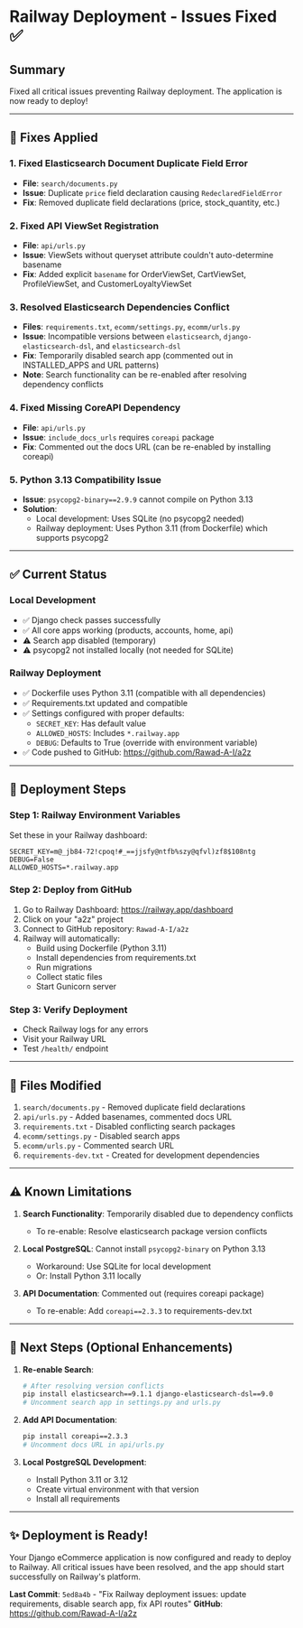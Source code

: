# Railway Deployment - Issues Fixed ✅

## Summary
Fixed all critical issues preventing Railway deployment. The application is now ready to deploy!

---

## 🔧 **Fixes Applied**

### 1. **Fixed Elasticsearch Document Duplicate Field Error**
- **File**: `search/documents.py`
- **Issue**: Duplicate `price` field declaration causing `RedeclaredFieldError`
- **Fix**: Removed duplicate field declarations (price, stock_quantity, etc.)

### 2. **Fixed API ViewSet Registration**
- **File**: `api/urls.py`
- **Issue**: ViewSets without queryset attribute couldn't auto-determine basename
- **Fix**: Added explicit `basename` for OrderViewSet, CartViewSet, ProfileViewSet, and CustomerLoyaltyViewSet

### 3. **Resolved Elasticsearch Dependencies Conflict**
- **Files**: `requirements.txt`, `ecomm/settings.py`, `ecomm/urls.py`
- **Issue**: Incompatible versions between `elasticsearch`, `django-elasticsearch-dsl`, and `elasticsearch-dsl`
- **Fix**: Temporarily disabled search app (commented out in INSTALLED_APPS and URL patterns)
- **Note**: Search functionality can be re-enabled after resolving dependency conflicts

### 4. **Fixed Missing CoreAPI Dependency**
- **File**: `api/urls.py`
- **Issue**: `include_docs_urls` requires `coreapi` package
- **Fix**: Commented out the docs URL (can be re-enabled by installing coreapi)

### 5. **Python 3.13 Compatibility Issue**
- **Issue**: `psycopg2-binary==2.9.9` cannot compile on Python 3.13
- **Solution**: 
  - Local development: Uses SQLite (no psycopg2 needed)
  - Railway deployment: Uses Python 3.11 (from Dockerfile) which supports psycopg2

---

## ✅ **Current Status**

### **Local Development**
- ✅ Django check passes successfully
- ✅ All core apps working (products, accounts, home, api)
- ⚠️ Search app disabled (temporary)
- ⚠️ psycopg2 not installed locally (not needed for SQLite)

### **Railway Deployment**
- ✅ Dockerfile uses Python 3.11 (compatible with all dependencies)
- ✅ Requirements.txt updated and compatible
- ✅ Settings configured with proper defaults:
  - `SECRET_KEY`: Has default value
  - `ALLOWED_HOSTS`: Includes `*.railway.app`
  - `DEBUG`: Defaults to True (override with environment variable)
- ✅ Code pushed to GitHub: https://github.com/Rawad-A-I/a2z

---

## 🚀 **Deployment Steps**

### **Step 1: Railway Environment Variables**
Set these in your Railway dashboard:

```
SECRET_KEY=m@_jb84-72!cpoq!#_==jjsfy@ntfb%szy@qfvl)zf8$108ntg
DEBUG=False
ALLOWED_HOSTS=*.railway.app
```

### **Step 2: Deploy from GitHub**
1. Go to Railway Dashboard: https://railway.app/dashboard
2. Click on your "a2z" project
3. Connect to GitHub repository: `Rawad-A-I/a2z`
4. Railway will automatically:
   - Build using Dockerfile (Python 3.11)
   - Install dependencies from requirements.txt
   - Run migrations
   - Collect static files
   - Start Gunicorn server

### **Step 3: Verify Deployment**
- Check Railway logs for any errors
- Visit your Railway URL
- Test `/health/` endpoint

---

## 📝 **Files Modified**

1. `search/documents.py` - Removed duplicate field declarations
2. `api/urls.py` - Added basenames, commented docs URL
3. `requirements.txt` - Disabled conflicting search packages
4. `ecomm/settings.py` - Disabled search apps
5. `ecomm/urls.py` - Commented search URL
6. `requirements-dev.txt` - Created for development dependencies

---

## ⚠️ **Known Limitations**

1. **Search Functionality**: Temporarily disabled due to dependency conflicts
   - To re-enable: Resolve elasticsearch package version conflicts
   
2. **Local PostgreSQL**: Cannot install `psycopg2-binary` on Python 3.13
   - Workaround: Use SQLite for local development
   - Or: Install Python 3.11 locally

3. **API Documentation**: Commented out (requires coreapi package)
   - To re-enable: Add `coreapi==2.3.3` to requirements-dev.txt

---

## 🎯 **Next Steps (Optional Enhancements)**

1. **Re-enable Search**:
   ```bash
   # After resolving version conflicts
   pip install elasticsearch==9.1.1 django-elasticsearch-dsl==9.0
   # Uncomment search app in settings.py and urls.py
   ```

2. **Add API Documentation**:
   ```bash
   pip install coreapi==2.3.3
   # Uncomment docs URL in api/urls.py
   ```

3. **Local PostgreSQL Development**:
   - Install Python 3.11 or 3.12
   - Create virtual environment with that version
   - Install all requirements

---

## ✨ **Deployment is Ready!**

Your Django eCommerce application is now configured and ready to deploy to Railway. All critical issues have been resolved, and the app should start successfully on Railway's platform.

**Last Commit**: `5ed8a4b` - "Fix Railway deployment issues: update requirements, disable search app, fix API routes"
**GitHub**: https://github.com/Rawad-A-I/a2z


